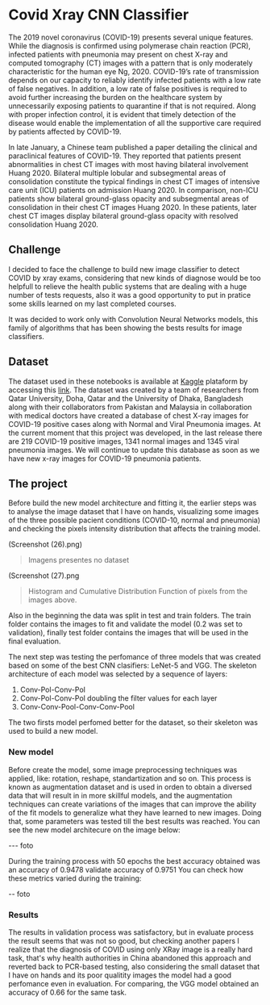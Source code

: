 # Covid Xray CNN Classifier

The 2019 novel coronavirus (COVID-19) presents several unique features. While the diagnosis is confirmed using polymerase chain reaction (PCR), infected patients with pneumonia may present on chest X-ray and computed tomography (CT) images with a pattern that is only moderately characteristic for the human eye Ng, 2020. COVID-19’s rate of transmission depends on our capacity to reliably identify infected patients with a low rate of false negatives. In addition, a low rate of false positives is required to avoid further increasing the burden on the healthcare system by unnecessarily exposing patients to quarantine if that is not required. Along with proper infection control, it is evident that timely detection of the disease would enable the implementation of all the supportive care required by patients affected by COVID-19.

In late January, a Chinese team published a paper detailing the clinical and paraclinical features of COVID-19. They reported that patients present abnormalities in chest CT images with most having bilateral involvement Huang 2020. Bilateral multiple lobular and subsegmental areas of consolidation constitute the typical findings in chest CT images of intensive care unit (ICU) patients on admission Huang 2020. In comparison, non-ICU patients show bilateral ground-glass opacity and subsegmental areas of consolidation in their chest CT images Huang 2020. In these patients, later chest CT images display bilateral ground-glass opacity with resolved consolidation Huang 2020.

## Challenge

I decided to face the challenge to build new image classifier to detect COVID by xray exams, considering that new kinds of diagnose would be too helpfull to relieve the health public systems that are dealing with a huge number of tests requests, also it was a good opportunity to put in pratice some skills learned on my last completed courses.

It was decided to work only with Convolution Neural Networks models, this family of algorithms that has been showing the bests results for image classifiers.

## Dataset

The dataset used in these notebooks is available at [Kaggle](https://www.kaggle.com/) plataform by accessing this [link](https://www.kaggle.com/tawsifurrahman/covid19-radiography-database).
The dataset was created by a team of researchers from Qatar University, Doha, Qatar and the University of Dhaka, Bangladesh along with their collaborators from Pakistan and Malaysia in collaboration with medical doctors have created a database of chest X-ray images for COVID-19 positive cases along with Normal and Viral Pneumonia images. At the current moment that this project was developed, in the last release there are 219 COVID-19 positive images, 1341 normal images and 1345 viral pneumonia images. We will continue to update this database as soon as we have new x-ray images for COVID-19 pneumonia patients.

## The project

Before build the new model architecture and fitting it, the earlier steps was to analyse the image dataset that I have on hands, visualizing some images of the three possible pacient conditions (COVID-10, normal and pneumonia) and checking the pixels intensity distribution that affects the training model.

(Screenshot (26).png)
> Imagens presentes no dataset

(Screenshot (27).png
> Histogram and Cumulative Distribution Function of pixels from the images above.

Also in the beginning the data was split in test and train folders. The train folder contains the images to fit and validate the model (0.2 was set to validation), finally test folder contains the images that will be used in the final evaluation.

The next step was testing the perfomance of three models that was created based on some of the best CNN clasifiers: LeNet-5 and VGG. The skeleton architecture of each model was selected by a sequence of layers:

1. Conv-Pol-Conv-Pol
2. Conv-Pol-Conv-Pol doubling the filter values for each layer
3. Conv-Conv-Pool-Conv-Conv-Pool

The two firsts model perfomed better for the dataset, so their skeleton was used to build a new model.

### New model

Before create the model, some image preprocessing techniques was applied, like: rotation, reshape, standartization and so on. This process is known as augmentation dataset and is used in orden to obtain a diversed data that will result in in more skillful models, and the augmentation techniques can create variations of the images that can improve the ability of the fit models to generalize what they have learned to new images.
Doing that, some parameters was tested till the best results was reached. You can see the new model architecure on the image below:

--- foto

During the training process with 50 epochs the best accuracy obtained was an accuracy of 0.9478 validate accuracy of 0.9751 
You can check how these metrics varied during the training:

-- foto

### Results

The results in validation process was satisfactory, but in evaluate process the result seems that was not so good, but checking another papers I realize that the diagnosis of COVID using only XRay image is a really hard task, that's why health authorities in China abandoned this approach and reverted back to PCR-based testing, also considering the small dataset that I have on hands and its poor qualitity images the model had a good perfomance even in evaluation. For comparing, the VGG model obtained an accuracy of 0.66 for the same task.
